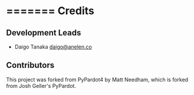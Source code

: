 =======
Credits
=======

Development Leads
-----------------

- Daigo Tanaka <daigo@anelen.co>

Contributors
------------

This project was forked from PyPardot4 by Matt Needham,
which is forked from Josh Geller's PyPardot.

